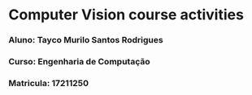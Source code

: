 # Computer Vision course activities

### Aluno: Tayco Murilo Santos Rodrigues
### Curso: Engenharia de Computação
### Matricula: 17211250
